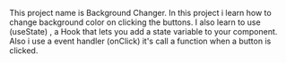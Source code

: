 This project  name is Background Changer.
 In this  project i learn how to change  background color  on clicking the buttons. 
   I also learn to use  (useState) ,  a Hook that lets you add a state variable to your component.
  Also i use a event handler (onClick) it's call a function when a button is clicked.


 
